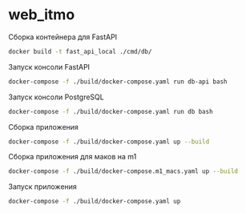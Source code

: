 # web_itmo

Сборка контейнера для FastAPI 
```bash
docker build -t fast_api_local ./cmd/db/
```
Запуск консоли FastAPI
```bash
docker-compose -f ./build/docker-compose.yaml run db-api bash
```
Запуск консоли PostgreSQL
```bash
docker-compose -f ./build/docker-compose.yaml run db bash
```
Сборка приложения
```bash
docker-compose -f ./build/docker-compose.yaml up --build
```

Сборка приложения для маков на m1
```bash
docker-compose -f ./build/docker-compose.m1_macs.yaml up --build
```


Запуск приложения
```bash
docker-compose -f ./build/docker-compose.yaml up
```